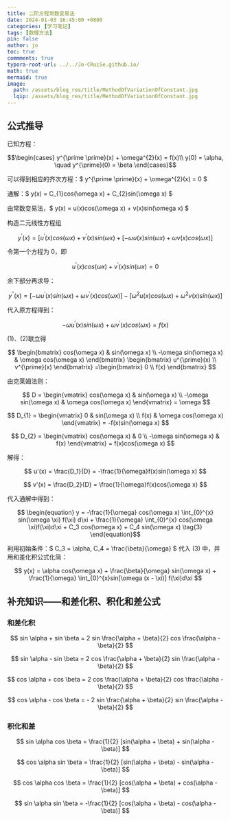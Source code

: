 ```yaml
---
title: 二阶方程常数变易法
date: 2024-01-03 16:45:00 +0800
categories: [学习笔记]
tags: [数理方法]
pin: false
author: jo
toc: true
commments: true
typora-root-url: ../../Jo-CRuiSe.github.io/
math: true
mermaid: true
image:
  path: /assets/blog_res/title/MethodOfVariationOfConstant.jpg
  lqip: /assets/blog_res/title/MethodOfVariationOfConstant.jpg
---
```


## 公式推导

已知方程：

$$\begin{cases}
   y^{\prime \prime}(x) + \omega^{2}(x) = f(x)\\
   y(0) = \alpha, \quad y^{\prime}(0) = \beta
\end{cases}$$

可以得到相应的齐次方程：$ y^{\prime \prime}(x) + \omega^{2}(x) = 0 $

通解：$ y(x) = C_{1}cos(\omega x) + C_{2}sin(\omega x) $

由常数变易法，$ y(x) = u(x)cos(\omega x) + v(x)sin(\omega x) $

构造二元线性方程组

$$ y^{\prime}(x) = [u^{\prime}(x) cos(\omega x) + v^{\prime}(x) sin(\omega x) + [-\omega u(x) sin(\omega x) + \omega v(x)cos(\omega x)] $$

令第一个方程为 0，即

$$\begin{equation}
u^{\prime}(x) cos(\omega x) + v^{\prime}(x) sin(\omega x) = 0 \tag{1}
\end{equation} $$

余下部分再求导：

$$ y^{\prime \prime}(x) = [-\omega u^{\prime}(x) sin(\omega x) + \omega v^{\prime}(x) cos(\omega x)] - [\omega^{2} u(x) cos(\omega x) + \omega^{2} v(x) sin(\omega x)] $$

代入原方程得到：

$$ \begin{equation}
-\omega u^{\prime}(x) sin(\omega x) + \omega v^{\prime}(x) cos(\omega x) = f(x) \tag{2}
\end{equation}$$

(1)、(2)联立得

$$ \begin{bmatrix}  
  cos(\omega x) & sin(\omega x) \\
  -\omega sin(\omega x) & \omega cos(\omega x)
\end{bmatrix} 
\begin{bmatrix}  
  u^{\prime}(x) \\
  v^{\prime}(x)
\end{bmatrix} 
=\begin{bmatrix} 
  0 \\
  f(x)
\end{bmatrix} $$

由克莱姆法则：

$$ D =  
\begin{vmatrix}  
  cos(\omega x) & sin(\omega x) \\
  -\omega sin(\omega x) & \omega cos(\omega x)
\end{vmatrix} 
= \omega $$

$$ D_{1} =  
\begin{vmatrix}  
  0 & sin(\omega x) \\
  f(x) & \omega cos(\omega x)
\end{vmatrix} 
= -f(x)sin(\omega x) $$

$$ D_{2} =  
\begin{vmatrix}  
  cos(\omega x) & 0  \\
  -\omega sin(\omega x) & f(x)  
\end{vmatrix} 
= f(x)cos(\omega x) $$

解得：

$$ u'(x) = \frac{D_1}{D} = -\frac{1}{\omega}f(x)sin(\omega x) $$

$$ v'(x) = \frac{D_2}{D} = \frac{1}{\omega}f(x)cos(\omega x) $$

代入通解中得到：

$$ \begin{equation}
y = -\frac{1}{\omega} cos(\omega x) \int_{0}^{x} sin(\omega \xi) f(\xi) d\xi + \frac{1}{\omega} \int_{0}^{x} cos(\omega \xi)f(\xi)d\xi + C_3 cos(\omega x) + C_4 sin(\omega x) \tag{3}
\end{equation}$$

利用初始条件：$ C_3 = \alpha, C_4 = \frac{\beta}{\omega} $ 代入 (3) 中，并用和差化积公式化简：

$$ y(x) = \alpha cos(\omega x) + \frac{\beta}{\omega} sin(\omega x) + \frac{1}{\omega} \int_{0}^{x}sin[\omega (x - \xi)] f(\xi)d\xi $$

## 补充知识——和差化积、积化和差公式

### 和差化积

$$ sin \alpha + sin \beta = 2 sin \frac{\alpha + \beta}{2} cos \frac{\alpha - \beta}{2}  $$

$$ sin \alpha - sin \beta = 2 cos \frac{\alpha + \beta}{2} sin \frac{\alpha - \beta}{2} $$

$$ cos \alpha + cos \beta = 2 cos \frac{\alpha + \beta}{2} cos \frac{\alpha - \beta}{2}  $$

$$ cos \alpha - cos \beta = - 2 sin \frac{\alpha + \beta}{2} sin \frac{\alpha - \beta}{2}  $$

### 积化和差

$$ sin \alpha cos \beta = \frac{1}{2} [sin(\alpha + \beta) + sin(\alpha - \beta)] $$

$$ cos \alpha sin \beta = \frac{1}{2} [sin(\alpha + \beta) - sin(\alpha - \beta)] $$

$$ cos \alpha cos \beta = \frac{1}{2} [cos(\alpha + \beta) + cos(\alpha - \beta)] $$

$$ sin \alpha sin \beta = -\frac{1}{2} [cos(\alpha + \beta) - cos(\alpha - \beta)] $$
